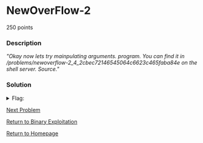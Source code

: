 # NewOverFlow-2
250 points

### Description
*"Okay now lets try mainpulating arguments. program. You can find it in /problems/newoverflow-2_4_2cbec72146545064c6623c465faba84e on the shell server. Source."*

### Solution



<details>
  <summary>Flag:</summary>
  flag
</details>

[Next Problem]()

[Return to Binary Exploitation](https://github.com/sdvickers98/picoCTF-2019-Walkthrough/blob/master/binary_exploitation/%230%20-%20Binary%20Exploitation%20Homepage.md)

[Return to Homepage](https://github.com/sdvickers98/picoCTF-2019-Walkthrough)
